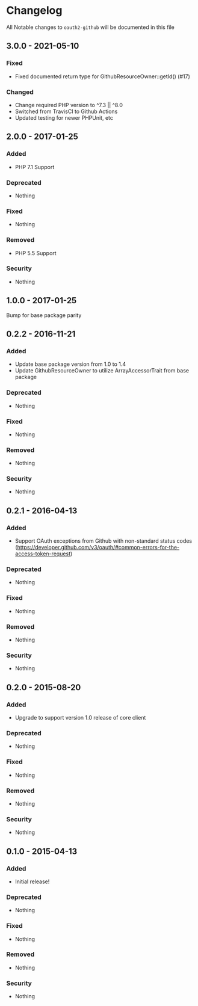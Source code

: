 # Changelog

All Notable changes to `oauth2-github` will be documented in this file

## 3.0.0 - 2021-05-10

### Fixed

- Fixed documented return type for GithubResourceOwner::getId() (#17)

### Changed

- Change required PHP version to ^7.3 || ^8.0
- Switched from TravisCI to Github Actions
- Updated testing for newer PHPUnit, etc

## 2.0.0 - 2017-01-25

### Added
- PHP 7.1 Support

### Deprecated
- Nothing

### Fixed
- Nothing

### Removed
- PHP 5.5 Support

### Security
- Nothing

## 1.0.0 - 2017-01-25

Bump for base package parity

## 0.2.2 - 2016-11-21

### Added
- Update base package version from 1.0 to 1.4
- Update GithubResourceOwner to utilize ArrayAccessorTrait from base package

### Deprecated
- Nothing

### Fixed
- Nothing

### Removed
- Nothing

### Security
- Nothing

## 0.2.1 - 2016-04-13

### Added
- Support OAuth exceptions from Github with non-standard status codes (https://developer.github.com/v3/oauth/#common-errors-for-the-access-token-request)

### Deprecated
- Nothing

### Fixed
- Nothing

### Removed
- Nothing

### Security
- Nothing

## 0.2.0 - 2015-08-20

### Added
- Upgrade to support version 1.0 release of core client

### Deprecated
- Nothing

### Fixed
- Nothing

### Removed
- Nothing

### Security
- Nothing

## 0.1.0 - 2015-04-13

### Added
- Initial release!

### Deprecated
- Nothing

### Fixed
- Nothing

### Removed
- Nothing

### Security
- Nothing
